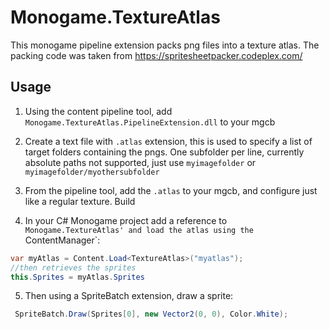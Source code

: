 # Monogame.TextureAtlas

This monogame pipeline extension packs png files into a texture atlas. 
The packing code was taken from https://spritesheetpacker.codeplex.com/

## Usage

1. Using the content pipeline tool, add `Monogame.TextureAtlas.PipelineExtension.dll` to your mgcb
2. Create a text file with `.atlas` extension, this is used to specify a list of target folders containing the pngs. One subfolder per line, currently absolute paths not supported, just use `myimagefolder` or `myimagefolder/myothersubfolder`
3. From the pipeline tool, add the `.atlas` to your mgcb, and configure just like a regular texture. Build

4. In your C# Monogame project add a reference to `Monogame.TextureAtlas' and load the atlas using the `ContentManager`:
```csharp
var myAtlas = Content.Load<TextureAtlas>("myatlas");
//then retrieves the sprites
this.Sprites = myAtlas.Sprites
```

5. Then using a SpriteBatch extension, draw a sprite:
```csharp
 SpriteBatch.Draw(Sprites[0], new Vector2(0, 0), Color.White);
```

